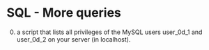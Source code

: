 # SQL - More queries
0. a script that lists all privileges of the MySQL users user_0d_1 and user_0d_2 on your server (in localhost).
